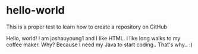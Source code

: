 # hello-world
This is a proper test to learn how to create a repository on GitHub

Hello, world! I am joshauyoung1 and I like HTML.
I like long walks to my coffee maker. Why? 
Because I need my Java to start coding.. That's why.. :)
